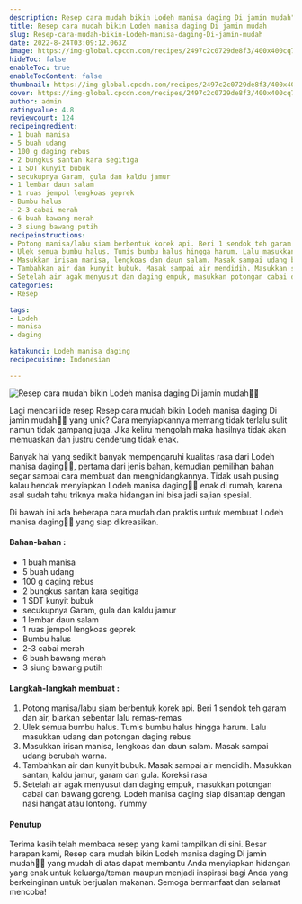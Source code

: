 ```yaml
---
description: Resep cara mudah bikin Lodeh manisa daging Di jamin mudah"
title: Resep cara mudah bikin Lodeh manisa daging Di jamin mudah
slug: Resep-cara-mudah-bikin-Lodeh-manisa-daging-Di-jamin-mudah
date: 2022-8-24T03:09:12.063Z
image: https://img-global.cpcdn.com/recipes/2497c2c0729de8f3/400x400cq70/photo.jpg
hideToc: false
enableToc: true
enableTocContent: false
thumbnail: https://img-global.cpcdn.com/recipes/2497c2c0729de8f3/400x400cq70/photo.jpg
cover: https://img-global.cpcdn.com/recipes/2497c2c0729de8f3/400x400cq70/photo.jpg
author: admin
ratingvalue: 4.8
reviewcount: 124
recipeingredient:
- 1 buah manisa
- 5 buah udang
- 100 g daging rebus
- 2 bungkus santan kara segitiga
- 1 SDT kunyit bubuk
- secukupnya Garam, gula dan kaldu jamur
- 1 lembar daun salam
- 1 ruas jempol lengkoas geprek
- Bumbu halus
- 2-3 cabai merah
- 6 buah bawang merah
- 3 siung bawang putih
recipeinstructions:
- Potong manisa/labu siam berbentuk korek api. Beri 1 sendok teh garam dan air, biarkan sebentar lalu remas-remas
- Ulek semua bumbu halus. Tumis bumbu halus hingga harum. Lalu masukkan udang dan potongan daging rebus
- Masukkan irisan manisa, lengkoas dan daun salam. Masak sampai udang berubah warna.
- Tambahkan air dan kunyit bubuk. Masak sampai air mendidih. Masukkan santan, kaldu jamur, garam dan gula. Koreksi rasa
- Setelah air agak menyusut dan daging empuk, masukkan potongan cabai dan bawang goreng. Lodeh manisa daging siap disantap dengan nasi hangat atau lontong. Yummy
categories:
- Resep

tags:
- Lodeh
- manisa
- daging

katakunci: Lodeh manisa daging
recipecuisine: Indonesian

---
```


![Resep cara mudah bikin Lodeh manisa daging Di jamin mudah👩‍🍳](https://img-global.cpcdn.com/recipes/2497c2c0729de8f3/400x400cq70/photo.jpg)

Lagi mencari ide resep Resep cara mudah bikin Lodeh manisa daging Di jamin mudah👩‍🍳 yang unik? Cara menyiapkannya memang tidak terlalu sulit namun tidak gampang juga. Jika keliru mengolah maka hasilnya tidak akan memuaskan dan justru cenderung tidak enak.

Banyak hal yang sedikit banyak mempengaruhi kualitas rasa dari Lodeh manisa daging👩‍🍳, pertama dari jenis bahan, kemudian pemilihan bahan segar sampai cara membuat dan menghidangkannya. Tidak usah pusing kalau hendak menyiapkan Lodeh manisa daging👩‍🍳 enak di rumah, karena asal sudah tahu triknya maka hidangan ini bisa jadi sajian spesial.

Di bawah ini ada beberapa cara mudah dan praktis untuk membuat Lodeh manisa daging👩‍🍳 yang siap dikreasikan.

<!--inarticleads1-->

#### Bahan-bahan :

- 1 buah manisa
- 5 buah udang
- 100 g daging rebus
- 2 bungkus santan kara segitiga
- 1 SDT kunyit bubuk
- secukupnya Garam, gula dan kaldu jamur
- 1 lembar daun salam
- 1 ruas jempol lengkoas geprek
- Bumbu halus
- 2-3 cabai merah
- 6 buah bawang merah
- 3 siung bawang putih

<!--inarticleads2-->

#### Langkah-langkah membuat :

1. Potong manisa/labu siam berbentuk korek api. Beri 1 sendok teh garam dan air, biarkan sebentar lalu remas-remas
1. Ulek semua bumbu halus. Tumis bumbu halus hingga harum. Lalu masukkan udang dan potongan daging rebus
1. Masukkan irisan manisa, lengkoas dan daun salam. Masak sampai udang berubah warna.
1. Tambahkan air dan kunyit bubuk. Masak sampai air mendidih. Masukkan santan, kaldu jamur, garam dan gula. Koreksi rasa
1. Setelah air agak menyusut dan daging empuk, masukkan potongan cabai dan bawang goreng. Lodeh manisa daging siap disantap dengan nasi hangat atau lontong. Yummy

#### Penutup

Terima kasih telah membaca resep yang kami tampilkan di sini. Besar harapan kami, Resep cara mudah bikin Lodeh manisa daging Di jamin mudah👩‍🍳 yang mudah di atas dapat membantu Anda menyiapkan hidangan yang enak untuk keluarga/teman maupun menjadi inspirasi bagi Anda yang berkeinginan untuk berjualan makanan. Semoga bermanfaat dan selamat mencoba!